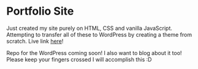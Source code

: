 # Portfolio Site

Just created my site purely on HTML, CSS and vanilla JavaScript. Attempting to transfer all of these to WordPress by creating a theme from scratch. Live link [here](https://cvdsoto.netlify.app)!

Repo for the WordPress coming soon! I also want to blog about it too! Please keep your fingers crossed I will accomplish this :D
